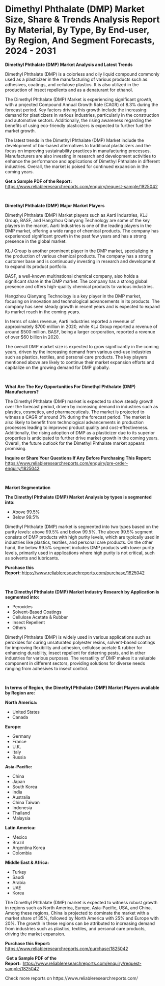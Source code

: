 <p><h1>Dimethyl Phthalate (DMP) Market Size, Share & Trends Analysis Report By Material, By Type, By End-user, By Region, And Segment Forecasts, 2024 - 2031</h1></p><p><strong>Dimethyl Phthalate (DMP) Market Analysis and Latest Trends</strong></p>
<p><p>Dimethyl Phthalate (DMP) is a colorless and oily liquid compound commonly used as a plasticizer in the manufacturing of various products such as adhesives, coatings, and cellulose plastics. It is also utilized in the production of insect repellents and as a denaturant for ethanol.</p><p>The Dimethyl Phthalate (DMP) Market is experiencing significant growth, with a projected Compound Annual Growth Rate (CAGR) of 8.3% during the forecast period. Key factors driving this growth include the increasing demand for plasticizers in various industries, particularly in the construction and automotive sectors. Additionally, the rising awareness regarding the benefits of using eco-friendly plasticizers is expected to further fuel the market growth.</p><p>The latest trends in the Dimethyl Phthalate (DMP) Market include the development of bio-based alternatives to traditional plasticizers and the focus on improving sustainability practices in manufacturing processes. Manufacturers are also investing in research and development activities to enhance the performance and applications of Dimethyl Phthalate in different industries. Overall, the market is poised for continued expansion in the coming years.</p></p>
<p><strong>Get a Sample PDF of the Report:&nbsp;</strong> <a href="https://www.reliableresearchreports.com/enquiry/request-sample/1825042">https://www.reliableresearchreports.com/enquiry/request-sample/1825042</a></p>
<p>&nbsp;</p>
<p><strong>Dimethyl Phthalate (DMP) Major Market Players</strong></p>
<p><p>Dimethyl Phthalate (DMP) Market players such as Aarti Industries, KLJ Group, BASF, and Hangzhou Qianyang Technology are some of the key players in the market. Aarti Industries is one of the leading players in the DMP market, offering a wide range of chemical products. The company has experienced significant growth in the past few years and has a strong presence in the global market.</p><p>KLJ Group is another prominent player in the DMP market, specializing in the production of various chemical products. The company has a strong customer base and is continuously investing in research and development to expand its product portfolio.</p><p>BASF, a well-known multinational chemical company, also holds a significant share in the DMP market. The company has a strong global presence and offers high-quality chemical products to various industries.</p><p>Hangzhou Qianyang Technology is a key player in the DMP market, focusing on innovation and technological advancements in its products. The company has seen steady growth in recent years and is expected to expand its market reach in the coming years.</p><p>In terms of sales revenue, Aarti Industries reported a revenue of approximately $700 million in 2020, while KLJ Group reported a revenue of around $500 million. BASF, being a larger corporation, reported a revenue of over $60 billion in 2020.</p><p>The overall DMP market size is expected to grow significantly in the coming years, driven by the increasing demand from various end-use industries such as plastics, textiles, and personal care products. The key players mentioned above are likely to continue their market expansion efforts and capitalize on the growing demand for DMP globally.</p></p>
<p>&nbsp;</p>
<p><strong>What Are The Key Opportunities For Dimethyl Phthalate (DMP) Manufacturers?</strong></p>
<p><p>The Dimethyl Phthalate (DMP) market is expected to show steady growth over the forecast period, driven by increasing demand in industries such as plastics, cosmetics, and pharmaceuticals. The market is projected to witness a CAGR of around 3% during the forecast period. The market is also likely to benefit from technological advancements in production processes leading to improved product quality and cost-effectiveness. Additionally, the rising adoption of DMP as a plasticizer due to its superior properties is anticipated to further drive market growth in the coming years. Overall, the future outlook for the Dimethyl Phthalate market appears promising.</p></p>
<p><strong>Inquire or Share Your Questions If Any Before Purchasing This Report:</strong> <a href="https://www.reliableresearchreports.com/enquiry/pre-order-enquiry/1825042">https://www.reliableresearchreports.com/enquiry/pre-order-enquiry/1825042</a></p>
<p>&nbsp;</p>
<p><strong>Market Segmentation</strong></p>
<p><strong>The Dimethyl Phthalate (DMP) Market Analysis by types is segmented into:</strong></p>
<p><ul><li>Above 99.5%</li><li>Below 99.5%</li></ul></p>
<p><p>Dimethyl Phthalate (DMP) market is segmented into two types based on the purity levels: above 99.5% and below 99.5%. The above 99.5% segment consists of DMP products with high purity levels, which are typically used in industries like plastics, textiles, and personal care products. On the other hand, the below 99.5% segment includes DMP products with lower purity levels, primarily used in applications where high purity is not critical, such as solvents and lubricants.</p></p>
<p><strong>Purchase this Report:&nbsp;</strong><a href="https://www.reliableresearchreports.com/purchase/1825042">https://www.reliableresearchreports.com/purchase/1825042</a></p>
<p>&nbsp;</p>
<p><strong>The Dimethyl Phthalate (DMP) Market Industry Research by Application is segmented into:</strong></p>
<p><ul><li>Peroxides</li><li>Solvent-Based Coatings</li><li>Cellulose Acetate & Rubber</li><li>Insect Repellent</li><li>Others</li></ul></p>
<p><p>Dimethyl Phthalate (DMP) is widely used in various applications such as peroxides for curing unsaturated polyester resins, solvent-based coatings for improving flexibility and adhesion, cellulose acetate & rubber for enhancing durability, insect repellent for deterring pests, and in other industries for various purposes. The versatility of DMP makes it a valuable component in different sectors, providing solutions for diverse needs ranging from adhesives to insect control.</p></p>
<p>&nbsp;</p>
<p><strong>In terms of Region, the Dimethyl Phthalate (DMP) Market Players available by Region are:</strong></p>
<p>
    <p> <strong> North America: </strong>
        <ul>
            <li>United States</li>
            <li>Canada</li>
        </ul>
        </p> 
    <p> <strong> Europe: </strong>
        <ul>
            <li>Germany</li>
            <li>France</li>
            <li>U.K.</li>
            <li>Italy</li>
            <li>Russia</li>
        </ul>
        </p> 
    <p> <strong> Asia-Pacific: </strong>
        <ul>
            <li>China</li>
            <li>Japan</li>
            <li>South Korea</li>
            <li>India</li>
            <li>Australia</li>
            <li>China Taiwan</li>
            <li>Indonesia</li>
            <li>Thailand</li>
            <li>Malaysia</li>
        </ul>
        </p> 
    <p> <strong> Latin America: </strong>
        <ul>
            <li>Mexico</li>
            <li>Brazil</li>
            <li>Argentina Korea</li>
            <li>Colombia</li>
        </ul>
        </p> 
    <p> <strong> Middle East & Africa: </strong>
        <ul>
            <li>Turkey</li>
            <li>Saudi</li>
            <li>Arabia</li>
            <li>UAE</li>
            <li>Korea</li>
        </ul>
    </p>
    </p>
<p><p>The Dimethyl Phthalate (DMP) market is expected to witness robust growth in regions such as North America, Europe, Asia-Pacific, USA, and China. Among these regions, China is projected to dominate the market with a market share of 35%, followed by North America with 25% and Europe with 20%. The growth in these regions can be attributed to increasing demand from industries such as plastics, textiles, and personal care products, driving the market expansion.</p></p>
<p><strong>Purchase this Report: </strong><a href="https://www.reliableresearchreports.com/purchase/1825042">https://www.reliableresearchreports.com/purchase/1825042</a></p>
<p>&nbsp;<strong>Get a Sample PDF of the Report:&nbsp;&nbsp;</strong><a href="https://www.reliableresearchreports.com/enquiry/request-sample/1825042">https://www.reliableresearchreports.com/enquiry/request-sample/1825042</a></p>
<p><strong></strong></p>
<p>Check more reports on https://www.reliableresearchreports.com/</p>